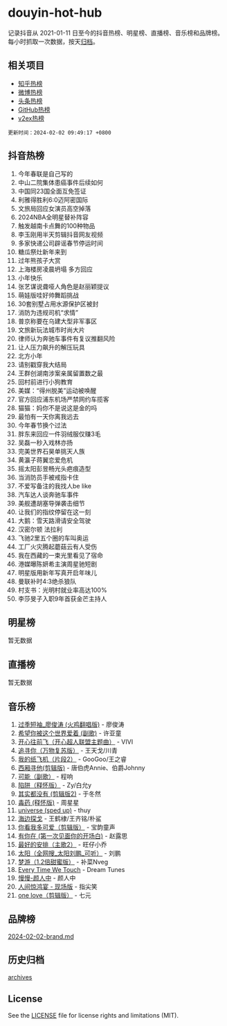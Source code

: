 # douyin-hot-hub

记录抖音从 2021-01-11 日至今的抖音热榜、明星榜、直播榜、音乐榜和品牌榜。每小时抓取一次数据，按天[归档](archives)。

## 相关项目

- [知乎热榜](https://github.com/lonnyzhang423/zhihu-hot-hub)
- [微博热榜](https://github.com/lonnyzhang423/weibo-hot-hub)
- [头条热榜](https://github.com/lonnyzhang423/toutiao-hot-hub)
- [GitHub热榜](https://github.com/lonnyzhang423/github-hot-hub)
- [v2ex热榜](https://github.com/lonnyzhang423/v2ex-hot-hub)


`更新时间：2024-02-02 09:49:17 +0800`

## 抖音热榜

1. 今年春联是自己写的
1. 中山二院集体患癌事件后续如何
1. 中国同23国全面互免签证
1. 利雅得胜利6:0迈阿密国际
1. 文旅局回应女演员高空掉落
1. 2024NBA全明星替补阵容
1. 触发越南卡点舞的100种物品
1. 李玉刚用半天剪辑抖音网友视频
1. 多家快递公司辟谣春节停运时间
1. 糖瓜祭灶新年来到
1. 过年熊孩子大赏
1. 上海楼房凌晨坍塌 多方回应
1. 小年快乐
1. 张艺谋说聋哑人角色是赵丽颖提议
1. 萌娃版哇好帅舞蹈挑战
1. 30套别墅占用水源保护区被封
1. 消防为违规司机“求情”
1. 普京称要在乌建大型非军事区
1. 文旅新玩法城市时尚大片
1. 律师认为奔驰车事件有复议推翻风险
1. 让人压力飙升的解压玩具
1. 北方小年
1. 请别戳穿我大结局
1. 王群创湖南涉案亲属留置数之最
1. 回村前进行小狗教育
1. 美媒：“得州脱美”运动被唤醒
1. 官方回应浦东机场严禁网约车揽客
1. 猫猫：妈你不是说这是金的吗
1. 最怕有一天你离我远去
1. 今年春节换个过法
1. 胖东来回应一件羽绒服仅赚3毛
1. 吴磊一秒入戏林亦扬
1. 完美世界石昊单挑天人族
1. 黄瀛子蒋翼恋爱危机
1. 摇太阳彭昱畅光头疤痕造型
1. 当消防员手被戒指卡住
1. 不爱写备注的我找人be like
1. 汽车达人谈奔驰车事件
1. 美舰遭胡塞导弹袭击细节
1. 让我们的指纹停留在这一刻
1. 大鹅：雪天路滑请安全驾驶
1. 汉密尔顿 法拉利
1. 飞驰2里五个圈的车叫奥运
1. 工厂火灾腾起蘑菇云有人受伤
1. 我在西藏的一束光里看见了宿命
1. 港媒曝陈妍希主演周星驰短剧
1. 明星版用新年写真开启年味儿
1. 曼联补时4:3绝杀狼队
1. 村支书：光明村就业率高达100%
1. 李莎旻子入职9年首获金芒主持人

## 明星榜

暂无数据

## 直播榜

暂无数据

## 音乐榜

1. [过季短袖_廖俊涛 (火鸡翻唱版)](https://sf5-hl-cdn-tos.douyinstatic.com/obj/tos-cn-ve-2774/ogQVJl0tRBKxQgZji7YClFEBrVDeHpPTWfCZbQ) - 廖俊涛
1. [希望你被这个世界爱着 (副歌)](https://sf6-cdn-tos.douyinstatic.com/obj/tos-cn-ve-2774/oUHCmWQfZlE3QQBKBeD8rCFLpJzPgCpImhsxMt) - 许亚童
1. [开心往前飞（开心超人联盟主题曲）](https://sf5-hl-cdn-tos.douyinstatic.com/obj/tos-cn-ve-2774/9d8fb7c82cf1421fb93a9fe925275e0a) - VIVI
1. [追寻你（万物复苏版）](https://sf5-hl-cdn-tos.douyinstatic.com/obj/tos-cn-ve-2774/oYeAZJsbjIDit9APmBg8u6uDUQnHmoCf3gbo74) - 王天戈/川青
1. [我的纸飞机（片段2）](https://sf3-cdn-tos.douyinstatic.com/obj/tos-cn-ve-2774/oM2ZrKcg2CD5AeRB2gkeXOFB1IxAGJdZPazYHf) - GooGoo/王之睿
1. [西厢寻他(剪辑版)](https://sf5-hl-cdn-tos.douyinstatic.com/obj/tos-cn-ve-2774/oUsAVfAQKlRNxEv5qxvIB8o5qmIWUcXbzJKJhw) - 唐伯虎Annie、伯爵Johnny
1. [可能（副歌）](https://sf5-hl-cdn-tos.douyinstatic.com/obj/tos-cn-ve-2774/cde1731888894259b333569393c2fb51) - 程响
1. [陷阱（释怀版）](https://sf3-cdn-tos.douyinstatic.com/obj/tos-cn-ve-2774/oE8C21LeZrzKLDFfQYgMzx4GAIHageG5IzayY7) - Zy/白允y
1. [其实都没有 (剪辑版2)](https://sf6-cdn-tos.douyinstatic.com/obj/tos-cn-ve-2774/oEBNQenHZtBhxYjGgUDQk0BCHTigQafgFlbQ7k) - 于冬然
1. [毒药 (释怀版)](https://sf5-hl-cdn-tos.douyinstatic.com/obj/tos-cn-ve-2774/oYILMEAzspdZBIzy4frJNB8ZHPHWAhiwowd4Ad) - 周星星
1. [universe (sped up)](https://sf5-hl-cdn-tos.douyinstatic.com/obj/tos-cn-ve-2774/oIQnurQLDCsdYeegkM4CKuVb23MZBXtX6QB8bv) - thuy
1. [海边探戈](https://sf5-hl-cdn-tos.douyinstatic.com/obj/tos-cn-ve-2774/os9gE0VQCGqt6VQkZDyBBYvfSDY0QFe3vVmubn) - 王鹤棣/王齐铭/朴鲨
1. [你看我多可爱（剪辑版）](https://sf5-hl-cdn-tos.douyinstatic.com/obj/tos-cn-ve-2774/018d241ee66a4a189b2fa9ea2fe3363d) - 宝韵童声
1. [有你在 (第一次见面你的开场白)](https://sf3-cdn-tos.douyinstatic.com/obj/tos-cn-ve-2774/oAthrQ3ClJBfI57uBoFEgNDYtNCZ0TSYQQfxQ0) - 赵露思
1. [最好的安排（主歌2）](https://sf5-hl-cdn-tos.douyinstatic.com/obj/tos-cn-ve-2774/oMMZX1DuHpMwgoDztBmZswgQnbCeeANZxBHkFY) - 旺仔小乔
1. [太阳（全网搜_太阳刘鹏_可听）](https://sf3-cdn-tos.douyinstatic.com/obj/tos-cn-ve-2774/ogWbyIQnlBFImVbeDocRdCIYtBHlbJXgfZMvgz) - 刘鹏
1. [梦游（1.2倍甜蜜版）](https://sf3-cdn-tos.douyinstatic.com/obj/tos-cn-ve-2774/o4gyAUm8hwufoEABmwVIiQtHsFuGzAEEWtNMzo) - 补菜Nveg
1. [Every Time We Touch](https://sf6-cdn-tos.douyinstatic.com/obj/tos-cn-ve-2774/ogN6lUKQeBBfEVhIOMikG1CcJjugxk1tztZyhP) - Dream Tunes
1. [慢慢-颜人中](https://sf5-hl-cdn-tos.douyinstatic.com/obj/tos-cn-ve-2774/ocjHNfBXdBxQNC8ZGAeoLMFTUgtBg8bkExunDC) - 颜人中
1. [人间惊鸿宴 - 现场版](https://sf5-hl-cdn-tos.douyinstatic.com/obj/tos-cn-ve-2774/osF4mrPePAf2Yv8Wfr5fATCHZwL5h1QiGQAKwz) - 指尖笑
1. [one love（剪辑版）](https://sf5-hl-cdn-tos.douyinstatic.com/obj/tos-cn-ve-2774/o4utbbKzHedACBQ0bkG7ZBgUvDQzbBDnYd1f1k) - 七元

## 品牌榜

[2024-02-02-brand.md](archives/2024-02-02-brand.md)

## 历史归档

[archives](archives)

## License

See the [LICENSE](LICENSE) file for license rights and limitations (MIT).
